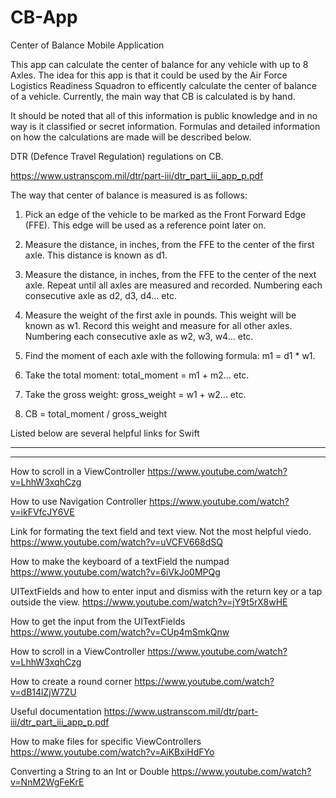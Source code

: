 # CB-App
Center of Balance Mobile Application

This app can calculate the center of balance for any vehicle with up to 8 Axles. The idea for this app is that it could be used by the Air Force Logistics Readiness Squadron to efficently calculate the center of balance of a vehicle. Currently, the main way that CB is calculated is by hand.

It should be noted that all of this information is public knowledge and in no way is it classified or secret information. Formulas and detailed information on how the calculations are made will be described below.

DTR (Defence Travel Regulation) regulations on CB.

https://www.ustranscom.mil/dtr/part-iii/dtr_part_iii_app_p.pdf


The way that center of balance is measured is as follows:
  1. Pick an edge of the vehicle to be marked as the Front Forward Edge (FFE). This edge will be used as a reference point later on.
  
  2. Measure the distance, in inches, from the FFE to the center of the first axle. This distance is known as d1.
  
  3. Measure the distance, in inches, from the FFE to the center of the next axle. Repeat until all axles are measured and recorded.
     Numbering each consecutive axle as d2, d3, d4... etc.
  
  4. Measure the weight of the first axle in pounds. This weight will be known as w1. Record this weight and measure for all other axles. 
     Numbering each consecutive axle as w2, w3, w4... etc.
  
  5. Find the moment of each axle with the following formula: m1 = d1 * w1.
  
  6. Take the total moment: total_moment = m1 + m2... etc.
  
  7. Take the gross weight: gross_weight = w1 + w2... etc.
  
  8. CB = total_moment / gross_weight
  
  
  
  Listed below are several helpful links for Swift



---------------------------------------------------------------------------------------------------------------------------------------------
---------------------------------------------------------------------------------------------------------------------------------------------

How to scroll in a ViewController
https://www.youtube.com/watch?v=LhhW3xqhCzg

How to use Navigation Controller
https://www.youtube.com/watch?v=ikFVfcJY6VE

Link for formating the text field and text view. Not the most helpful viedo.
https://www.youtube.com/watch?v=uVCFV668dSQ

How to make the keyboard of a textField the numpad
https://www.youtube.com/watch?v=6iVkJo0MPQg

UITextFields and how to enter input and dismiss with the return key or a tap outside the view.
https://www.youtube.com/watch?v=jY9t5rX8wHE

How to get the input from the UITextFields
https://www.youtube.com/watch?v=CUp4mSmkQnw

How to scroll in a ViewController
https://www.youtube.com/watch?v=LhhW3xqhCzg

How to create a round corner
https://www.youtube.com/watch?v=dB14lZjW7ZU

Useful documentation
https://www.ustranscom.mil/dtr/part-iii/dtr_part_iii_app_p.pdf

How to make files for specific ViewControllers
https://www.youtube.com/watch?v=AiKBxiHdFYo

Converting a String to an Int or Double
https://www.youtube.com/watch?v=NnM2WgFeKrE
